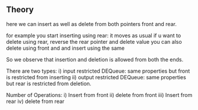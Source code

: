 ## Theory
here we can insert as well as delete from both pointers front and rear.

for example you start inserting using rear: 
it moves as usual
if u want to delete using rear, reverse the rear pointer and delete value
you can also delete using front and and insert using the same

So we observe that insertion and deletion is allowed from both the ends.

There are two types:
i) input restricted DEQueue:
   same properties but front is restricted from inserting
ii) output restricted DEQueue:
    same properties but rear is restricted from deletion.

Number of Operations:
i) Insert from front
ii) delete from front
iii) Insert from rear 
iv) delete from rear
